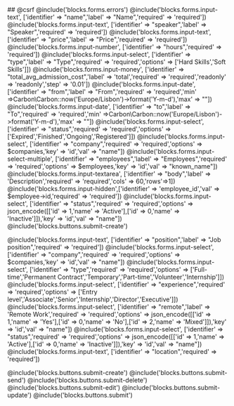 <form action="{{route('training.store')}}" method="post">
## @csrf
@include('blocks.forms.errors')
@include('blocks.forms.input-text', ['identifier' => "name",'label' => "Name",'required' => 'required'])
@include('blocks.forms.input-text', ['identifier' => "speaker",'label' => "Speaker",'required' => 'required'])
@include('blocks.forms.input-text', ['identifier' => "price",'label' => "Price",'required' => 'required'])
@include('blocks.forms.input-number', ['identifier' => "hours",'required' => 'required'])
@include('blocks.forms.input-select', ['identifier' => "type",'label' => "Type",'required' => 'required','options' => ['Hard Skills','Soft Skills']])
@include('blocks.forms.input-money', ['identifier' => "total_avg_admission_cost",'label' => 'total','required' => 'required','readonly' => 'readonly','step' => '0.01'])
@include('blocks.forms.input-date', ['identifier' => "from",'label' => "From",'required' => 'required','min' =>Carbon\Carbon::now('Europe/Lisbon')->format('Y-m-d'),'max' => ""])
@include('blocks.forms.input-date', ['identifier' => "to",'label' => "To",'required' => 'required','min' =>Carbon\Carbon::now('Europe/Lisbon')->format('Y-m-d'),'max' => ""])
@include('blocks.forms.input-select', ['identifier' => "status",'required' => 'required','options' => ['Expired','Finished','Ongoing','Registered']])
@include('blocks.forms.input-select', ['identifier' => "company",'required' => 'required','options' => $companies,'key' => 'id','val' => "name"])
@include('blocks.forms.input-select-multiple', ['identifier' => "employees",'label' => "Employees",'required' => 'required','options' => $employees,'key' => 'id','val' => "known_name"])
@include('blocks.forms.input-textarea', ['identifier' => "body",'label' => 'Description','required' => 'required','cols' => 60,'rows'=>1])
@include('blocks.forms.input-hidden',['identifier' => 'employee_id','val' => $employee->id,'required' => 'required'])
@include('blocks.forms.input-select', ['identifier' => "status",'required' => 'required','options' => json_encode([['id' => 1,'name' => 'Active'],['id' => 0,'name' => 'Inactive']]),'key' => 'id','val' => "name"]) 
<div class="py-2">
@include('blocks.buttons.submit-create')
</div>

@include('blocks.forms.input-text', ['identifier' => "position",'label' => "Job position",'required' => 'required'])
@include('blocks.forms.input-select', ['identifier' => "company",'required' => 'required','options' => $companies,'key' => 'id','val' => "name"])
@include('blocks.forms.input-select', ['identifier' => "type",'required' => 'required','options' => ['Full-time','Permanent Contract','Temporary','Part-time','Volunteer','Internship']])
@include('blocks.forms.input-select', ['identifier' => "experience",'required' => 'required','options' => ['Entry level','Associate','Senior','Internship','Director','Executive']])
@include('blocks.forms.input-select', ['identifier' => "remote",'label' => 'Remote Work','required' => 'required','options' => json_encode([['id' => 1,'name' => 'Yes'],['id' => 0,'name' => 'No'],['id' => 2,'name' => 'Mixed']]),'key' => 'id','val' => "name"])
@include('blocks.forms.input-select', ['identifier' => "status",'required' => 'required','options' => json_encode([['id' => 1,'name' => 'Active'],['id' => 0,'name' => 'Inactive']]),'key' => 'id','val' => "name"])                                 
@include('blocks.forms.input-text', ['identifier' => "location",'required' => 'required'])
</form>

@include('blocks.buttons.submit-create')
@include('blocks.buttons.submit-send')
@include('blocks.buttons.submit-delete')
@include('blocks.buttons.submit-edit')
@include('blocks.buttons.submit-update')
@include('blocks.buttons.submit')
